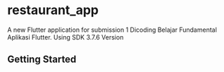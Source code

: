 # restaurant_app

A new Flutter application for submission 1 Dicoding Belajar Fundamental Aplikasi Flutter.
Using SDK 3.7.6 Version

## Getting Started

